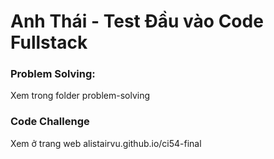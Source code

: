 # Anh Thái - Test Đầu vào Code Fullstack

### Problem Solving:

Xem trong folder problem-solving

### Code Challenge

Xem ở trang web alistairvu.github.io/ci54-final
